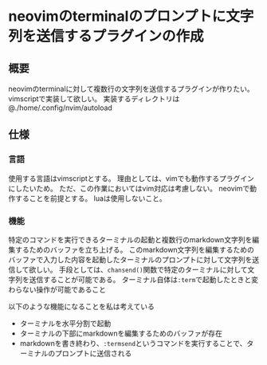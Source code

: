 # neovimのterminalのプロンプトに文字列を送信するプラグインの作成

## 概要

neovimのterminalに対して複数行の文字列を送信するプラグインが作りたい。
vimscriptで実装して欲しい。
実装するディレクトリは @./home/.config/nvim/autoload

## 仕様

### 言語

使用する言語はvimscriptとする。
理由としては、vimでも動作するプラグインにしたいため。
ただ、この作業においてはvim対応は考慮しない。
neovimで動作することを前提とする。
luaは使用しないこと。

### 機能

特定のコマンドを実行できるターミナルの起動と複数行のmarkdown文字列を編集するためのバッファを立ち上げる。
このmarkdown文字列を編集するためのバッファで入力した内容を起動したターミナルのプロンプトに対して文字列を送信して欲しい。
手段としては、`chansend()`関数で特定のターミナルに対して文字列を送信することが可能である。
ターミナル自体は`:term`で起動したときと変わらない操作が可能であること

以下のような機能になることを私は考えている

- ターミナルを水平分割で起動
- ターミナルの下部にmarkdownを編集するためのバッファが存在
- markdownを書き終わり、`:termsend`というコマンドを実行することで、ターミナルのプロンプトに送信される
